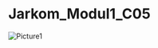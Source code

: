 # Jarkom_Modul1_C05
![Picture1](https://user-images.githubusercontent.com/58687783/96362366-edd5bf00-1156-11eb-8de8-12cb31ce220d.png)
